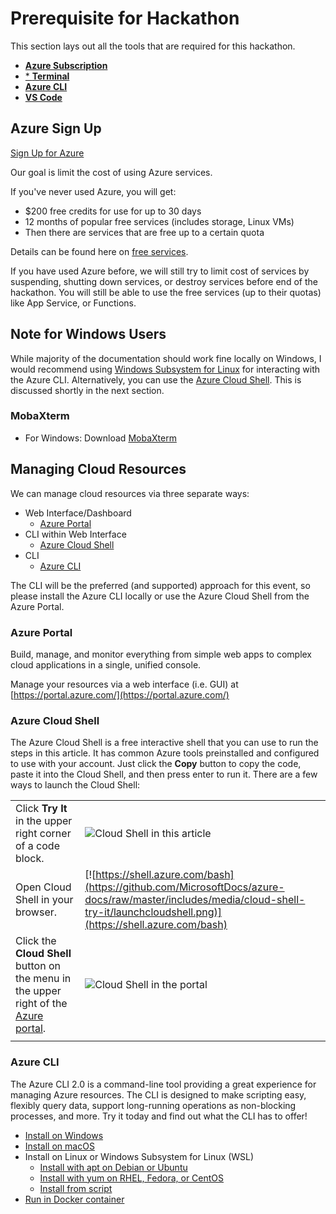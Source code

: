 # Prerequisite for Hackathon

This section lays out all the tools that are required for this hackathon.
* [**Azure Subscription**](#azure-sign-up)
* [* **Terminal**](#note-for-windows-users)
* [**Azure CLI**](#managing-cloud-resources)
* [**VS Code**](https://code.visualstudio.com/)

## Azure Sign Up

[Sign Up for Azure](https://azure.microsoft.com/en-us/free/)

Our goal is limit the cost of using Azure services. 

If you've never used Azure, you will get:
- $200 free credits for use for up to 30 days
- 12 months of popular free services  (includes storage, Linux VMs)
- Then there are services that are free up to a certain quota

Details can be found here on [free services](https://azure.microsoft.com/en-us/free/).

If you have used Azure before, we will still try to limit cost of services by suspending, shutting down services, or destroy services before end of the hackathon. You will still be able to use the free services (up to their quotas) like App Service, or Functions.

## Note for Windows Users

While majority of the documentation should work fine locally on Windows, I would recommend using [Windows Subsystem for Linux](https://docs.microsoft.com/en-us/windows/wsl/install-win10) for interacting with the Azure CLI.
Alternatively, you can use the [Azure Cloud Shell](https://shell.azure.com/bash). This is discussed shortly in the next section.

### MobaXterm
* For Windows: Download [MobaXterm](https://mobaxterm.mobatek.net/download.html) 

## Managing Cloud Resources

We can manage cloud resources via three separate ways:
- Web Interface/Dashboard
  - [Azure Portal](https://portal.azure.com/)
- CLI within Web Interface
  - [Azure Cloud Shell](https://shell.azure.com/bash)
- CLI
  - [Azure CLI](https://docs.microsoft.com/en-us/cli/azure/install-azure-cli)

The CLI will be the preferred (and supported) approach for this event, so please install the Azure CLI locally or use the Azure Cloud Shell from the Azure Portal.

### Azure Portal

Build, manage, and monitor everything from simple web apps to complex cloud applications in a single, unified console.

Manage your resources via a web interface (i.e. GUI) at [https://portal.azure.com/](https://portal.azure.com/)

### Azure Cloud Shell

The Azure Cloud Shell is a free interactive shell that you can use to run the steps in this article. It has common Azure tools preinstalled and configured to use with your account. Just click the **Copy** button to copy the code, paste it into the Cloud Shell, and then press enter to run it.  There are a few ways to launch the Cloud Shell:

|  |   |
|-----------------------------------------------|---|
| Click **Try It** in the upper right corner of a code block. | ![Cloud Shell in this article](https://github.com/MicrosoftDocs/azure-docs/raw/master/includes/media/cloud-shell-try-it/cli-try-it.png) |
| Open Cloud Shell in your browser. | [![https://shell.azure.com/bash](https://github.com/MicrosoftDocs/azure-docs/raw/master/includes/media/cloud-shell-try-it/launchcloudshell.png)](https://shell.azure.com/bash) |
| Click the **Cloud Shell** button on the menu in the upper right of the [Azure portal](https://portal.azure.com). |	![Cloud Shell in the portal](https://github.com/MicrosoftDocs/azure-docs/raw/master/includes/media/cloud-shell-try-it/cloud-shell-menu.png) |
|  |  |

### Azure CLI

The Azure CLI 2.0 is a command-line tool providing a great experience for managing Azure resources. The CLI is designed to make scripting easy, flexibly query data, support long-running operations as non-blocking processes, and more. Try it today and find out what the CLI has to offer!

- [Install on Windows](https://docs.microsoft.com/en-us/cli/azure/install-azure-cli-windows?view=azure-cli-latest)
- [Install on macOS](https://docs.microsoft.com/en-us/cli/azure/install-azure-cli-macos?view=azure-cli-latest)
- Install on Linux or Windows Subsystem for Linux (WSL)
  - [Install with apt on Debian or Ubuntu](https://docs.microsoft.com/en-us/cli/azure/install-azure-cli-apt?view=azure-cli-latest)
  - [Install with yum on RHEL, Fedora, or CentOS](https://docs.microsoft.com/en-us/cli/azure/install-azure-cli-yum?view=azure-cli-latest)
  - [Install from script](https://docs.microsoft.com/en-us/cli/azure/install-azure-cli-linux?view=azure-cli-latest)
- [Run in Docker container](https://docs.microsoft.com/en-us/cli/azure/run-azure-cli-docker?view=azure-cli-latest)

